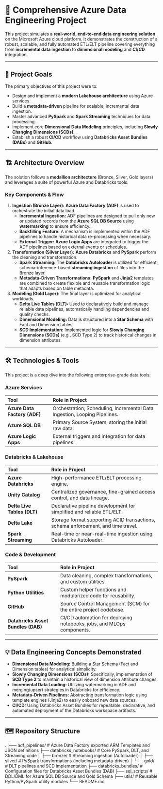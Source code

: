 # 🚀 Comprehensive Azure Data Engineering Project

This project simulates a **real-world, end-to-end data engineering solution** on the Microsoft Azure cloud platform. It demonstrates the construction of a robust, scalable, and fully automated ETL/ELT pipeline covering everything from **incremental data ingestion** to **dimensional modeling** and **CI/CD** integration.

---

## 🎯 Project Goals

The primary objectives of this project were to:

* Design and implement a **modern Lakehouse architecture** using Azure services.
* Build a **metadata-driven** pipeline for scalable, incremental data ingestion.
* Master advanced **PySpark** and **Spark Streaming** techniques for data processing.
* Implement core **Dimensional Data Modeling** principles, including **Slowly Changing Dimensions (SCDs)**.
* Establish a robust **CI/CD** workflow using **Databricks Asset Bundles (DABs)** and **GitHub**.

---

## 🏗️ Architecture Overview

The solution follows a **medallion architecture** (Bronze, Silver, Gold layers) and leverages a suite of powerful Azure and Databricks tools.



### **Key Components & Flow**

1.  **Ingestion (Bronze Layer):** **Azure Data Factory (ADF)** is used to orchestrate the initial data load.
    * **Incremental Ingestion:** ADF pipelines are designed to pull only new or updated records from the **Azure SQL DB Source** using **watermarking** to ensure efficiency.
    * **Backfilling Feature:** A mechanism is implemented within the ADF pipelines to handle historical data re-processing when necessary.
    * **External Trigger:** **Azure Logic Apps** are integrated to trigger the ADF pipelines based on external events or schedules.
2.  **Transformation (Silver Layer):** **Azure Databricks** and **PySpark** perform the cleaning and transformation.
    * **Spark Streaming:** The **Databricks Autoloader** is utilized for efficient, schema-inference-based **streaming ingestion** of files into the Bronze layer.
    * **Metadata-Driven Transformations:** **PySpark** and **Jinja2** templates are combined to create flexible and reusable transformation logic that adapts based on table metadata.
3.  **Modeling (Gold Layer):** The final layer is optimized for analytical workloads.
    * **Delta Live Tables (DLT):** Used to declaratively build and manage reliable data pipelines, automatically handling dependencies and quality checks.
    * **Dimensional Modeling:** Data is structured into a **Star Schema** with Fact and Dimension tables.
    * **SCD Implementation:** Implemented logic for **Slowly Changing Dimensions (SCDs)** (e.g., SCD Type 2) to track historical changes in dimension attributes.

---

## 🛠️ Technologies & Tools

This project is a deep dive into the following enterprise-grade data tools:

### **Azure Services**

| Tool | Role in Project |
| :--- | :--- |
| **Azure Data Factory (ADF)** | Orchestration, Scheduling, Incremental Data Ingestion, Looping Pipelines. |
| **Azure SQL DB** | Primary Source System, storing the initial raw data. |
| **Azure Logic Apps** | External triggers and integration for data pipelines. |

### **Databricks & Lakehouse**

| Tool | Role in Project |
| :--- | :--- |
| **Azure Databricks** | High-performance ETL/ELT processing engine. |
| **Unity Catalog** | Centralized governance, fine-grained access control, and data lineage. |
| **Delta Live Tables (DLT)** | Declarative pipeline development for simplified and reliable ETL/ELT. |
| **Delta Lake** | Storage format supporting ACID transactions, schema enforcement, and time travel. |
| **Spark Streaming** | Real-time or near-real-time ingestion using Databricks Autoloader. |

### **Code & Development**

| Tool | Role in Project |
| :--- | :--- |
| **PySpark** | Data cleaning, complex transformations, and custom utilities. |
| **Python Utilities** | Custom helper functions and modularized code for reusability. |
| **GitHub** | Source Control Management (SCM) for the entire project codebase. |
| **Databricks Asset Bundles (DAB)** | CI/CD automation for deploying notebooks, jobs, and MLOps components. |

---

## 💡 Data Engineering Concepts Demonstrated

* **Dimensional Data Modeling:** Building a Star Schema (Fact and Dimension tables) for analytical simplicity.
* **Slowly Changing Dimensions (SCDs):** Specifically, implementation of **SCD Type 2** to maintain a historical view of dimension attribute changes.
* **Incremental Data Loading:** Utilizing watermarking in ADF and merging/upsert strategies in Databricks for efficiency.
* **Metadata-Driven Pipelines:** Abstracting transformation logic using template engines (Jinja2) to easily onboard new data sources.
* **CI/CD:** Using Databricks Asset Bundles for repeatable, declarative, and automated deployment of the Databricks workspace artifacts.

---

## 🗺️ Repository Structure

. ├── adf_pipelines/ # Azure Data Factory exported ARM Templates and JSON definitions ├── databricks_notebooks/ # Core PySpark, DLT, and Streaming code │ ├── bronze/ # Streaming ingestion (Autoloader) │ ├── silver/ # PySpark transformations (including metadata-driven) │ └── gold/ # DLT pipelines and SCD implementation ├── databricks_bundles/ # Configuration files for Databricks Asset Bundles (DAB) ├── sql_scripts/ # DDL/DML for Azure SQL DB Source and Gold Schema ├── utils/ # Reusable Python/PySpark utility modules └── README.md